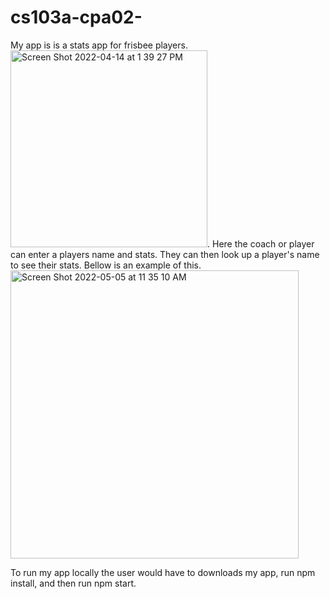 # cs103a-cpa02-
My app is is a stats app for frisbee players. <img width="315" alt="Screen Shot 2022-04-14 at 1 39 27 PM" src="https://user-images.githubusercontent.com/64444623/166959375-f3a40cdc-ddd9-4d76-a004-31f236b34a4a.png">. Here the coach or player can enter a players name and stats. 
They can then look up a player's name to see their stats. Bellow is an example of this. 
<img width="461" alt="Screen Shot 2022-05-05 at 11 35 10 AM" src="https://user-images.githubusercontent.com/64444623/166959562-0c1916ab-cca2-4f80-b632-1fbd2ec4867f.png">

To run my app locally the user would have to downloads my app, run npm install, and then run npm start. 
